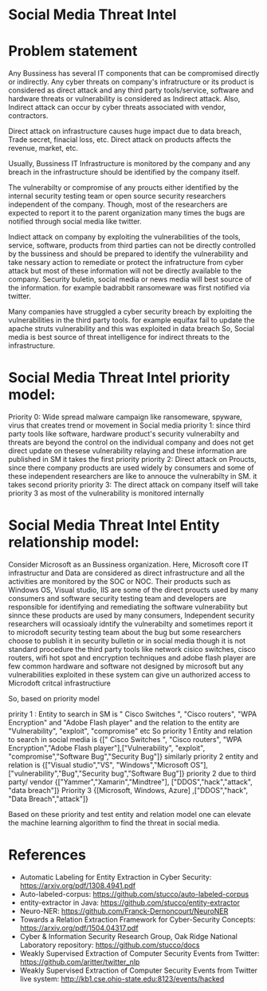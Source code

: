 # Social Media Threat Intel

# Problem statement
Any Bussiness has several IT components that can be compromised directly or indirectly.
Any cyber threats on company's infratructure or its product is considered as direct attack and
any third party tools/service, software and hardware threats or vulnerability is considered as Indirect attack.
Also, Indirect attack can occur by cyber threats associated with vendor, contractors.

Direct attack on infrastructure causes huge impact due to data breach, Trade secret, finacial loss, etc.
Direct attack on products affects the revenue, market, etc.

Usually, Bussiness IT Infrastructure is monitored by the company and any breach in the infrastructure should be
identified by the company itself.

The vulnerabilty or compromise of any proucts either identified by the internal security testing team or
open source security researchers independent of the company. Though, most of the researchers are expected to 
report it to the parent organization many times the bugs are notified through social media like twitter.

Indiect attack on company by exploiting the vulnerabilities of the tools, service, software, products from
third parties can not be directly controlled by the bussiness and should be prepared to identify the vulnerability 
and take nessary action to remediate or protect the infratructure from cyber attack but most of these information will 
not be directly available to the company. Security buletin, social media or news media will best source of the information. 
for example badrabbit ransomeware was first notified via twitter. 

Many companies have struggled a cyber security breach by exploiting the vulnerabilities in the third party tools. 
for example equifax fail to update the apache struts vulnerability and this was exploited in data breach
So, Social media is best source of threat intelligence for indirect threats to the infrastructure.


# Social Media Threat Intel priority model:

Priority 0: Wide spread malware campaign like ransomeware, spyware, virus that creates trend or movement in Social media
priority 1: since third party tools like software, hardware product's security vulnerabilty and threats are beyond the control on the individual company and does not get direct update on thesese vulnerability relaying and these information are published in SM
it takes the first priority
priority 2: Direct attack on Proucts, since there company products are used widely by consumers and some of these independent researchers are like to annouce the vulnerabilty in SM. it takes second priority
priority 3: The direct attack on company itself will take priority 3 as most of the vulnerability is monitored internally

# Social Media Threat Intel Entity relationship model:

Consider Microsoft as an Bussiness organization. Here, Microsoft core IT infrastructur and Data are considered as direct infrastructure and all the activities are monitored by the SOC or NOC.
Their products such as Windows OS, Visual studio, IIS are some of the direct proucts used by many consumers and software security testing team and developers are responsible for identifying and
remediating the software vulnerability but sinnce these products are used by many consumers, Independent security researchers will ocassioaly idntify the vulnerabilty and sometimes report it to 
microdoft security testing team about the bug but some researchers choose to publish it in security bulletin or in social media though it is not standard procedure
the third party tools like network cisico switches, cisco routers, wifi hot spot and encryption techniques and adobe flash player are few common hardware and software not designed by microsoft but any 
vulnerabilities exploited in these system can give un authorized access to Microdoft critcal infrastructiure

So, based on priority model

pririty 1 : Entity to search in SM is " Cisco Switches ", "Cisco routers", "WPA Encryption" and "Adobe Flash player"
and the relation to the entity are "Vulnerability", "exploit", "compromise" etc
So priority 1 Entity and relation to search in social media is {[" Cisco Switches ", "Cisco routers", "WPA Encryption","Adobe Flash player"],["Vulnerability", "exploit", "compromise","Software Bug","Security Bug"]}
similarly priority 2 entity and relation is {["Visual studio","VS", "Windows","Microsoft OS"],["vulnerability","Bug","Security bug","Software Bug"]}
priority 2 due to third party/ vendor {["Yammer","Xamarin","Mindtree"], ["DDOS","hack","attack", "data breach"]}
Priority 3 {[Microsoft, Windows, Azure] ,["DDOS","hack", "Data Breach","attack"]}
       
Based on these priority and test entity and relation model one can elevate the machine learning algorithm to find the threat in social media.

# References
* Automatic Labeling for Entity Extraction in Cyber Security: https://arxiv.org/pdf/1308.4941.pdf
* Auto-labeled-corpus: https://github.com/stucco/auto-labeled-corpus
* entity-extractor in Java: https://github.com/stucco/entity-extractor
* Neuro-NER: https://github.com/Franck-Dernoncourt/NeuroNER
* Towards a Relation Extraction Framework for Cyber-Security Concepts: https://arxiv.org/pdf/1504.04317.pdf
* Cyber & Information Security Research Group, Oak Ridge National Laboratory repository: https://github.com/stucco/docs
* Weakly Supervised Extraction of Computer Security Events from Twitter: https://github.com/aritter/twitter_nlp
* Weakly Supervised Extraction of Computer Security Events from Twitter live system: http://kb1.cse.ohio-state.edu:8123/events/hacked
